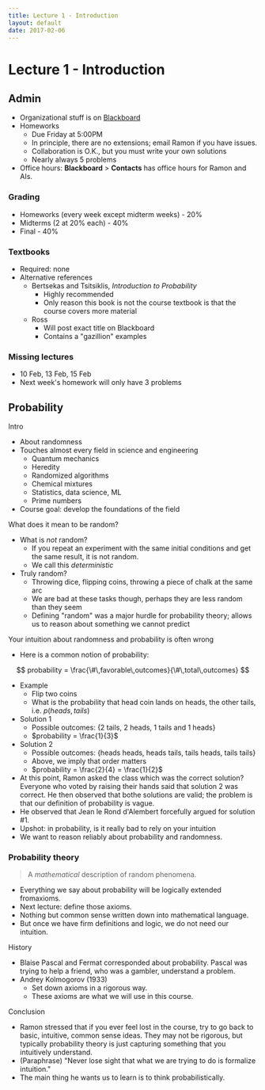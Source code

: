 ```yaml
---
title: Lecture 1 - Introduction
layout: default
date: 2017-02-06
---
```


# Lecture 1 - Introduction

## Admin

- Organizational stuff is on [Blackboard](https://blackboard.princeton.edu/)
- Homeworks
    - Due Friday at 5:00PM
    - In principle, there are no extensions; email Ramon if you have issues.
    - Collaboration is O.K., but you must write your own solutions
    - Nearly always 5 problems
- Office hours: **Blackboard** > **Contacts** has office hours for Ramon and AIs.

### Grading

- Homeworks (every week except midterm weeks) - 20%
- Midterms (2 at 20% each) - 40%
- Final - 40%

### Textbooks

- Required: none
- Alternative references
    - Bertsekas and Tsitsiklis, _Introduction to Probability_
        - Highly recommended
        - Only reason this book is not the course textbook is that the course covers more material
    - Ross
        - Will post exact title on Blackboard
        - Contains a "gazillion" examples

### Missing lectures

- 10 Feb, 13 Feb, 15 Feb
- Next week's homework will only have 3 problems


## Probability

Intro

- About randomness
- Touches almost every field in science and engineering
    - Quantum mechanics
    - Heredity
    - Randomized algorithms
    - Chemical mixtures
    - Statistics, data science, ML
    - Prime numbers
- Course goal: develop the foundations of the field

What does it mean to be random?

- What is _not_ random?
    - If you repeat an experiment with the same initial conditions and get the same result, it is not random.
    - We call this _deterministic_
- Truly random?
    - Throwing dice, flipping coins, throwing a piece of chalk at the same arc
    - We are bad at these tasks though, perhaps they are less random than they seem
    - Defining "random" was a major hurdle for probability theory; allows us to reason about something we cannot predict

Your intuition about randomness and probability is often wrong

- Here is a common notion of probability:

$$
    probability = \frac{\#\,favorable\,outcomes}{\#\,total\,outcomes}
$$

- Example
    - Flip two coins
    - What is the probability that head coin lands on heads, the other tails, i.e. $p(heads, tails)$
- Solution 1
    - Possible outcomes: {2 tails, 2 heads, 1 tails and 1 heads}
    - $probability = \frac{1}{3}$
- Solution 2
    - Possible outcomes: {heads heads, heads tails, tails heads, tails tails}
    - Above, we imply that order matters
    - $probability = \frac{2}{4} = \frac{1}{2}$
- At this point, Ramon asked the class which was the correct solution? Everyone who voted by raising their hands said that solution 2 was correct. He then observed that bothe solutions are valid; the problem is that our definition of probability is vague.
- He observed that Jean le Rond d'Alembert forcefully argued for solution #1.
- Upshot: in probability, is it really bad to rely on your intuition
- We want to reason reliably about probability and randomness.

### Probability theory

> A _mathematical_ description of random phenomena.

- Everything we say about probability will be logically extended fromaxioms.
- Next lecture: define those axioms.
- Nothing but common sense written down into mathematical language.
- But once we have firm definitions and logic, we do not need our intuition.

History

- Blaise Pascal and Fermat corresponded about probability. Pascal was trying to help a friend, who was a gambler, understand a problem.
- Andrey Kolmogorov (1933)
    - Set down axioms in a rigorous way.
    - These axioms are what we will use in this course.

Conclusion

- Ramon stressed that if you ever feel lost in the course, try to go back to basic, intuitive, common sense ideas. They may not be rigorous, but typically probability theory is just capturing something that you intuitively understand.
- (Paraphrase) "Never lose sight that what we are trying to do is formalize intuition."
- The main thing he wants us to learn is to think probabilistically.

